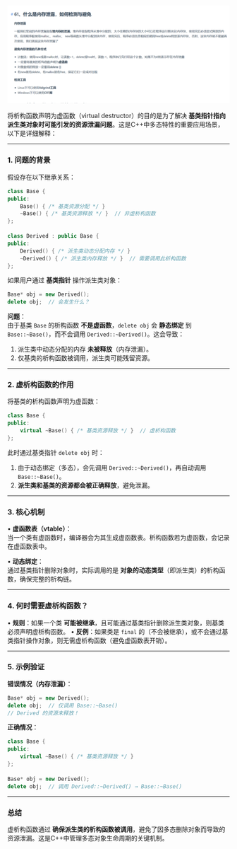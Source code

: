 ![alt text](61image1.png)



将析构函数声明为虚函数（virtual destructor）的目的是为了解决 **基类指针指向派生类对象时可能引发的资源泄漏问题**。这是C++中多态特性的重要应用场景，以下是详细解释：

---

### **1. 问题的背景**
假设存在以下继承关系：
```cpp
class Base {
public:
    Base() { /* 基类资源分配 */ }
    ~Base() { /* 基类资源释放 */ }  // 非虚析构函数
};

class Derived : public Base {
public:
    Derived() { /* 派生类动态分配内存 */ }
    ~Derived() { /* 派生类内存释放 */ }  // 需要调用此析构函数
};
```

如果用户通过 **基类指针** 操作派生类对象：
```cpp
Base* obj = new Derived();
delete obj;  // 会发生什么？
```

**问题**：  
由于基类 `Base` 的析构函数 **不是虚函数**，`delete obj` 会 **静态绑定** 到 `Base::~Base()`，而不会调用 `Derived::~Derived()`。这会导致：
1. 派生类中动态分配的内存 **未被释放**（内存泄漏）。
2. 仅基类的析构函数被调用，派生类可能残留资源。

---

### **2. 虚析构函数的作用**
将基类的析构函数声明为虚函数：
```cpp
class Base {
public:
    virtual ~Base() { /* 基类资源释放 */ }  // 虚析构函数
};
```

此时通过基类指针 `delete obj` 时：
1. 由于动态绑定（多态），会先调用 `Derived::~Derived()`，再自动调用 `Base::~Base()`。
2. **派生类和基类的资源都会被正确释放**，避免泄漏。

---

### **3. 核心机制**
• **虚函数表（vtable）**：  
  当一个类有虚函数时，编译器会为其生成虚函数表。析构函数若为虚函数，会记录在虚函数表中。
  
• **动态绑定**：  
  通过基类指针删除对象时，实际调用的是 **对象的动态类型**（即派生类）的析构函数，确保完整的析构链。

---

### **4. 何时需要虚析构函数？**
• **规则**：如果一个类 **可能被继承**，且可能通过基类指针删除派生类对象，则基类必须声明虚析构函数。
• **反例**：如果类是 `final` 的（不会被继承），或不会通过基类指针操作对象，则无需虚析构函数（避免虚函数表开销）。

---

### **5. 示例验证**
**错误情况（内存泄漏）**：
```cpp
Base* obj = new Derived();
delete obj;  // 仅调用 Base::~Base()
// Derived 的资源未释放！
```

**正确情况**：
```cpp
class Base {
public:
    virtual ~Base() { /* 基类资源释放 */ }
};

Base* obj = new Derived();
delete obj;  // 调用 Derived::~Derived() → Base::~Base()
```

---

### **总结**
虚析构函数通过 **确保派生类的析构函数被调用**，避免了因多态删除对象而导致的资源泄漏。这是C++中管理多态对象生命周期的关键机制。